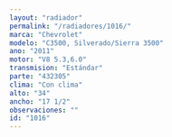 ```yaml
---
layout: "radiador"
permalink: "/radiadores/1016/"
marca: "Chevrolet"
modelo: "C3500, Silverado/Sierra 3500"
ano: "2011"
motor: "V8 5.3,6.0"
transmision: "Estándar"
parte: "432305"
clima: "Con clima"
alto: "34"
ancho: "17 1/2"
observaciones: ""
id: "1016"
---
```



